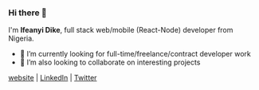 ### Hi there 👋
I'm **Ifeanyi Dike**, full stack web/mobile (React-Node) developer from Nigeria.

- 🔭 I’m currently looking for full-time/freelance/contract developer work
- 👯 I’m also looking to collaborate on interesting projects

[website](http://ifeanyidesmonddike.web.app/) | [LinkedIn](https://www.linkedin.com/in/ifeanyidesmonddike/) | [Twitter](https://twitter.com/ifeanyidike87)
